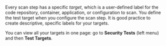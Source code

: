 Every scan step has a specific _target_, which is a user-defined label for the code repository, container, application, or configuration to scan. You define the test target when you configure the scan step. It is good practice to create descriptive, specific labels for your targets. 

You can view all your targets in one page: go to **Security Tests** (left menu) and then **Test Targets**. 